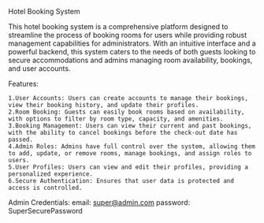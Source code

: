 Hotel Booking System

This hotel booking system is a comprehensive platform designed to streamline the process of booking rooms for users while providing robust management capabilities for administrators. With an intuitive interface and a powerful backend, this system caters to the needs of both guests looking to secure accommodations and admins managing room availability, bookings, and user accounts.

Features:

    1.User Accounts: Users can create accounts to manage their bookings, view their booking history, and update their profiles.
    2.Room Booking: Guests can easily book rooms based on availability, with options to filter by room type, capacity, and amenities.
    3.Booking Management: Users can view their current and past bookings, with the ability to cancel bookings before the check-out date has passed.
    4.Admin Roles: Admins have full control over the system, allowing them to add, update, or remove rooms, manage bookings, and assign roles to users.
    5.User Profiles: Users can view and edit their profiles, providing a personalized experience.
    6.Secure Authentication: Ensures that user data is protected and access is controlled.

Admin Credentials:
    email: super@admin.com
    password: SuperSecurePassword